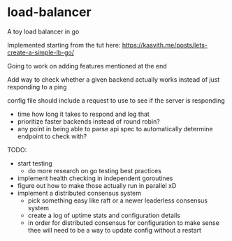 # load-balancer
A toy load balancer in go

Implemented starting from the tut here:
https://kasvith.me/posts/lets-create-a-simple-lb-go/

Going to work on adding features mentioned at the end

Add way to check whether a given backend actually works
instead of just responding to a ping

config file should include a request to use to see if
the server is responding
- time how long it takes to respond and log that
- prioritize faster backends instead of round robin?
- any point in being able to parse api spec to automatically determine endpoint to check with?


TODO:
- start testing
    - do more research on go testing best practices
- implement health checking in independent goroutines
- figure out how to make those actually run in parallel xD
- implement a distributed consensus system 
    - pick something easy like raft or a newer leaderless consensus system
    - create a log of uptime stats and configuration details
    - in order for distributed consensus for configuration to make sense thee will need to be a way to update config without a restart